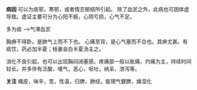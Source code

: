 **病因**
可以为痰邪，寒邪，或者情志郁结所引起。
除了血淤之外，此病也可因体虚导致。虚证主要可分为心阳不振，心阴亏损，心气不足。

多为痰 -->气滞血淤



胸痹不得卧。是肺气上而不下也。
心痛至背，是心气塞而不合也。其痹尤甚。有痰饮，药必加半夏；栝姜韭白半夏汤主之。

消化不良引起，也可以出现胸闷闭塞感。疼痛部一般以胀痛，灼痛为主，持续时间较长。并多伴有泛酸，嗳气，恶心，呕吐，纳呆，泄泻等。

**关注**
橘皮，味辛，苦，性温，归脾，肺经。能理气健脾，燥湿化